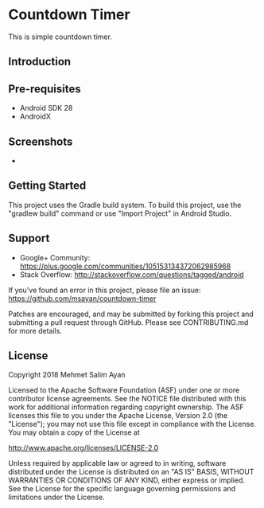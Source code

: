 Countdown Timer
===================================

This is simple countdown timer.

Introduction
------------


Pre-requisites
--------------

- Android SDK 28
- AndroidX

Screenshots
-------------
-

Getting Started
---------------

This project uses the Gradle build system. To build this project, use the
"gradlew build" command or use "Import Project" in Android Studio.

Support
-------

- Google+ Community: https://plus.google.com/communities/105153134372062985968
- Stack Overflow: http://stackoverflow.com/questions/tagged/android

If you've found an error in this project, please file an issue:
https://github.com/msayan/countdown-timer

Patches are encouraged, and may be submitted by forking this project and
submitting a pull request through GitHub. Please see CONTRIBUTING.md for more details.

License
-------

Copyright 2018 Mehmet Salim Ayan

Licensed to the Apache Software Foundation (ASF) under one or more contributor
license agreements.  See the NOTICE file distributed with this work for
additional information regarding copyright ownership.  The ASF licenses this
file to you under the Apache License, Version 2.0 (the "License"); you may not
use this file except in compliance with the License.  You may obtain a copy of
the License at

http://www.apache.org/licenses/LICENSE-2.0

Unless required by applicable law or agreed to in writing, software
distributed under the License is distributed on an "AS IS" BASIS, WITHOUT
WARRANTIES OR CONDITIONS OF ANY KIND, either express or implied.  See the
License for the specific language governing permissions and limitations under
the License.